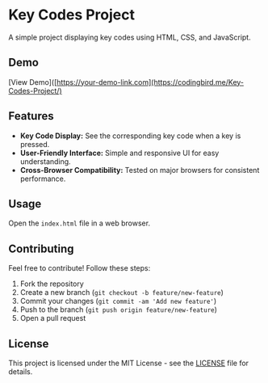 # Key Codes Project

A simple project displaying key codes using HTML, CSS, and JavaScript.

## Demo

[View Demo]([https://your-demo-link.com](https://codingbird.me/Key-Codes-Project/)

## Features

- **Key Code Display:** See the corresponding key code when a key is pressed.
- **User-Friendly Interface:** Simple and responsive UI for easy understanding.
- **Cross-Browser Compatibility:** Tested on major browsers for consistent performance.

## Usage

Open the `index.html` file in a web browser.

## Contributing

Feel free to contribute! Follow these steps:
1. Fork the repository
2. Create a new branch (`git checkout -b feature/new-feature`)
3. Commit your changes (`git commit -am 'Add new feature'`)
4. Push to the branch (`git push origin feature/new-feature`)
5. Open a pull request

## License

This project is licensed under the MIT License - see the [LICENSE](LICENSE) file for details.
